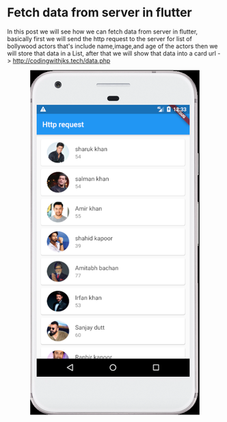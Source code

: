 # Fetch data from server in flutter

In this post we will see how we can fetch data from server in flutter, basically first we will send the http request to the server for list of bollywood actors that's include name,image,and age of the actors then we will store that data  in a List, after that we will show that data into a card
url -> http://codingwithjks.tech/data.php

<p align="center">
<img src="assest/image/Screenshot 2020-08-14 at 12.33.37 PM.png"/>
</p>
